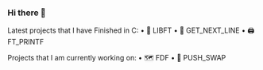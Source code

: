### Hi there 👋

Latest projects that I have Finished in C:
• 📘 LIBFT
• 📃 GET_NEXT_LINE
• 🖨 FT_PRINTF

Projects that I am currently working on:
• 🗺 FDF
• 🔢 PUSH_SWAP

